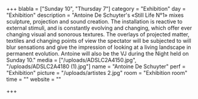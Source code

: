 +++
blabla = ["Sunday 10", "Thursday 7"]
category = "Exhibition"
day = "Exhibition"
description = "Antoine De Schuyter's «Still Life N°1» mixes sculpture, projection and sound creation. The installation is reactive to external stimuli, and is constantly evolving and changing, which offer ever changing visual and sonorous textures. The overlays of projected matter, textiles and changing points of view the spectator will be subjected to will blur sensations and give the impression of looking at a living landscape in permanent evolution. Antoine will also be the VJ during the Night held on Sunday 10."
media = ["/uploads/ADSLC2A4150.jpg", "/uploads/ADSLC2A4180 (1).jpg"]
name = "Antoine De Schuyter"
perf = "Exhibition"
picture = "/uploads/artistes 2.jpg"
room = "Exhibition room"
time = ""
website = ""

+++
